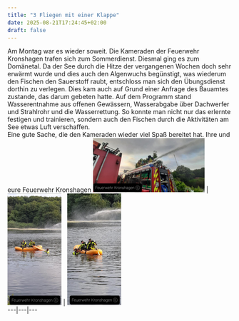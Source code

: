 ```yaml
---
title: "3 Fliegen mit einer Klappe"
date: 2025-08-21T17:24:45+02:00
draft: false
---
```


Am Montag war es wieder soweit. Die Kameraden der Feuerwehr Kronshagen trafen sich zum Sommerdienst. Diesmal ging es zum Domänetal.
Da der See durch die Hitze der vergangenen Wochen doch sehr erwärmt wurde und dies auch den Algenwuchs begünstigt, was wiederum den Fischen den Sauerstoff raubt, entschloss man sich den Übungsdienst dorthin zu verlegen.
Dies kam auch auf Grund einer Anfrage des Bauamtes zustande, das darum gebeten hatte. Auf dem Programm stand Wasserentnahme aus offenen Gewässern, Wasserabgabe über Dachwerfer und Strahlrohr und die Wasserrettung.
So konnte man nicht nur das erlernte festigen und trainieren, sondern auch den Fischen durch die Aktivitäten am See etwas Luft verschaffen.   
Eine gute Sache, die den Kameraden wieder viel Spaß bereitet hat.
Ihre und eure Feuerwehr Kronshagen
[![b_250_0_16777215_00_images_artikel_Uebung_Sommerdienst_1.png](img/b_250_0_16777215_00_images_artikel_Uebung_Sommerdienst_1.png)](/images/artikel/Uebung_Sommerdienst_1.png) | [![b_0_250_16777215_00_images_artikel_Uebung_Sommerdienst_2.png](img/b_0_250_16777215_00_images_artikel_Uebung_Sommerdienst_2.png)](/images/artikel/Uebung_Sommerdienst_2.png) | [![b_0_250_16777215_00_images_artikel_Uebung_Sommerdienst_3.png](img/b_0_250_16777215_00_images_artikel_Uebung_Sommerdienst_3.png)](/images/artikel/Uebung_Sommerdienst_3.png)  
---|---|---
